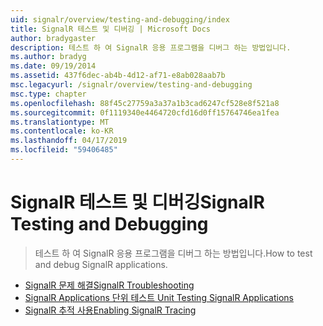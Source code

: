 ```yaml
---
uid: signalr/overview/testing-and-debugging/index
title: SignalR 테스트 및 디버깅 | Microsoft Docs
author: bradygaster
description: 테스트 하 여 SignalR 응용 프로그램을 디버그 하는 방법입니다.
ms.author: bradyg
ms.date: 09/19/2014
ms.assetid: 437f6dec-ab4b-4d12-af71-e8ab028aab7b
msc.legacyurl: /signalr/overview/testing-and-debugging
msc.type: chapter
ms.openlocfilehash: 88f45c27759a3a37a1b3cad6247cf528e8f521a8
ms.sourcegitcommit: 0f1119340e4464720cfd16d0ff15764746ea1fea
ms.translationtype: MT
ms.contentlocale: ko-KR
ms.lasthandoff: 04/17/2019
ms.locfileid: "59406485"
---
```

# <a name="signalr-testing-and-debugging"></a><span data-ttu-id="4d3d8-103">SignalR 테스트 및 디버깅</span><span class="sxs-lookup"><span data-stu-id="4d3d8-103">SignalR Testing and Debugging</span></span>

> <span data-ttu-id="4d3d8-104">테스트 하 여 SignalR 응용 프로그램을 디버그 하는 방법입니다.</span><span class="sxs-lookup"><span data-stu-id="4d3d8-104">How to test and debug SignalR applications.</span></span>


- [<span data-ttu-id="4d3d8-105">SignalR 문제 해결</span><span class="sxs-lookup"><span data-stu-id="4d3d8-105">SignalR Troubleshooting</span></span>](troubleshooting.md)
- [<span data-ttu-id="4d3d8-106">SignalR Applications 단위 테스트 </span><span class="sxs-lookup"><span data-stu-id="4d3d8-106">Unit Testing SignalR Applications</span></span>](unit-testing-signalr-applications.md)
- [<span data-ttu-id="4d3d8-107">SignalR 추적 사용</span><span class="sxs-lookup"><span data-stu-id="4d3d8-107">Enabling SignalR Tracing</span></span>](enabling-signalr-tracing.md)
